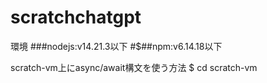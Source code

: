 # scratchchatgpt

環境
###nodejs:v14.21.3以下
#$##npm:v6.14.18以下


scratch-vm上にasync/await構文を使う方法
$ cd scratch-vm

